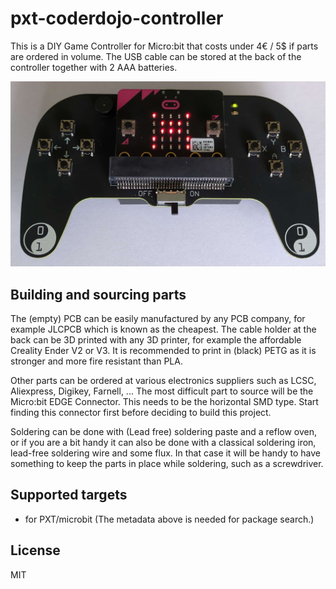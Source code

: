 # pxt-coderdojo-controller

This is a DIY Game Controller for Micro:bit that costs under 4€ / 5$ if parts are ordered in volume. The USB cable can be stored at the back of the controller together with 2 AAA batteries.

![Controller image](https://github.com/jimd80/pxt-coderdojo-controller/blob/main/images/Front%203d.jpg?raw=true)

## Building and sourcing parts

The (empty) PCB can be easily manufactured by any PCB company, for example JLCPCB which is known as the cheapest. The cable holder at the back can be 3D printed with any 3D printer, for example the affordable Creality Ender V2 or V3. It is recommended to print in (black) PETG as it is stronger and more fire resistant than PLA.

Other parts can be ordered at various electronics suppliers such as LCSC, Aliexpress, Digikey, Farnell, ... The most difficult part to source will be the Micro:bit EDGE Connector. This needs to be the horizontal SMD type. Start finding this connector first before deciding to build this project.

Soldering can be done with (Lead free) soldering paste and a reflow oven, or if you are a bit handy it can also be done with a classical soldering iron, lead-free soldering wire and some flux. In that case it will be handy to have something to keep the parts in place while soldering, such as a screwdriver.

## Supported targets

* for PXT/microbit
(The metadata above is needed for package search.)

## License

MIT

